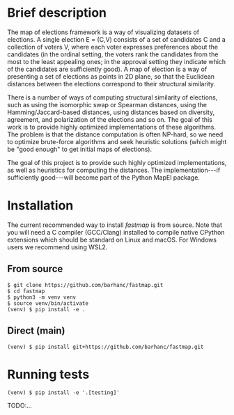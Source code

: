 # Brief description

The map of elections framework is a way of visualizing datasets of elections. A single election E =
(C,V) consists of a set of candidates C and a collection of voters V, where each voter expresses
preferences about the candidates (in the ordinal setting, the voters rank the candidates from the
most to the least appealing ones; in the approval setting they indicate which of the candidates are
sufficiently good). A map of election is a way of presenting a set of elections as points in 2D
plane, so that the Euclidean distances between the elections correspond to their structural
similarity.

There is a number of ways of computing structural similarity of elections, such as using the
isomorphic swap or Spearman distances, using the Hamming/Jaccard-based distances, using distances
based on diversity, agreement, and polarization of the elections and so on. The goal of this work is
to provide highly optimized implementations of these algorithms. The problem is that the distance
computation is often NP-hard, so we need to optimize brute-force algorithms and seek heuristic
solutions (which might be "good enough" to get initial maps of elections).

The goal of this project is to provide such highly optimized implementations, as well as heuristics
for computing the distances. The implementation---if sufficiently good---will become part of the
Python MapEl package.

# Installation

The current recommended way to install *fastmap* is from source. Note that you will need a C
compiler (GCC/Clang) installed to compile native CPython extensions which should be standard on
Linux and macOS. For Windows users we recommend using WSL2.

## From source

```shell
$ git clone https://github.com/barhanc/fastmap.git
$ cd fastmap
$ python3 -m venv venv
$ source venv/bin/activate
(venv) $ pip install -e .
```
## Direct (main)

```shell
(venv) $ pip install git+https://github.com/barhanc/fastmap.git
```

# Running tests

```shell
(venv) $ pip install -e '.[testing]'
```
TODO:...